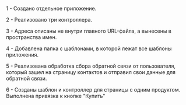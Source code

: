 1 - Создано отдельное приложение.

2 - Реализовано три контроллера.

3 - Адреса описаны не внутри главного URL-файла, а вынесены в пространства имен.

4 - Добавлена папка с шаблонами, в которой лежат все шаблоны приложения.

5 - Реализована обработка сбора обратной связи от пользователя, который зашел на страницу контактов и отправил свои данные для обратной связи.

6 - Созданы шаблон и контроллер для страницы с одним продуктом. Выполнена привязка к кнопке "Купить"

